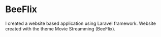 # BeeFlix
I created a website based application using Laravel framework. Website created with the theme Movie Streamming (BeeFlix).
